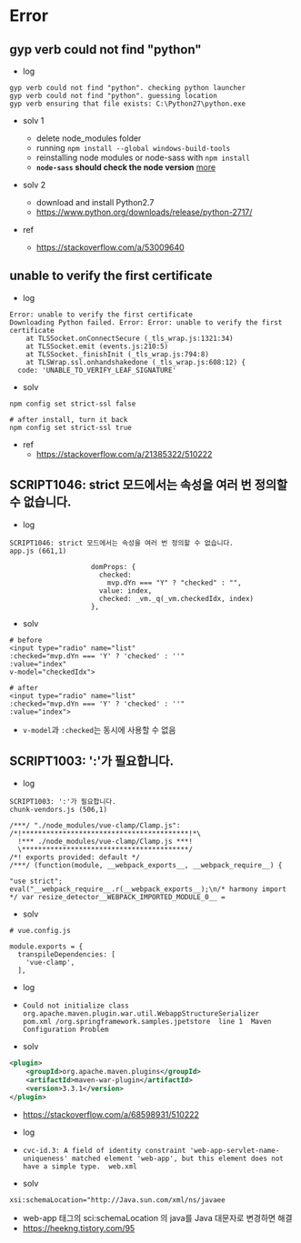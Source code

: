 # Error

## gyp verb could not find "python"

- log

```
gyp verb could not find "python". checking python launcher
gyp verb could not find "python". guessing location
gyp verb ensuring that file exists: C:\Python27\python.exe
```

- solv 1

  * delete node_modules folder
  * running `npm install --global windows-build-tools`
  * reinstalling node modules or node-sass with `npm install`
  * **`node-sass` should check the node version** [more](https://github.com/sass/node-sass/releases)

- solv 2
  * download and install Python2.7
  * https://www.python.org/downloads/release/python-2717/

- ref
  * https://stackoverflow.com/a/53009640

## unable to verify the first certificate

- log

```
Error: unable to verify the first certificate
Downloading Python failed. Error: Error: unable to verify the first certificate
    at TLSSocket.onConnectSecure (_tls_wrap.js:1321:34)
    at TLSSocket.emit (events.js:210:5)
    at TLSSocket._finishInit (_tls_wrap.js:794:8)
    at TLSWrap.ssl.onhandshakedone (_tls_wrap.js:608:12) {
  code: 'UNABLE_TO_VERIFY_LEAF_SIGNATURE'
```

- solv

```
npm config set strict-ssl false

# after install, turn it back
npm config set strict-ssl true
```

- ref
  * https://stackoverflow.com/a/21385322/510222

## SCRIPT1046: strict 모드에서는 속성을 여러 번 정의할 수 없습니다.

- log

```
SCRIPT1046: strict 모드에서는 속성을 여러 번 정의할 수 없습니다.
app.js (661,1)

                    domProps: {
                      checked:
                        mvp.dYn === "Y" ? "checked" : "",
                      value: index,
                      checked: _vm._q(_vm.checkedIdx, index)
                    },
```

- solv

```
# before
<input type="radio" name="list"
:checked="mvp.dYn === 'Y' ? 'checked' : ''"
:value="index"
v-model="checkedIdx">

# after
<input type="radio" name="list"
:checked="mvp.dYn === 'Y' ? 'checked' : ''"
:value="index">
```
  * `v-model`과 `:checked`는 동시에 사용할 수 없음

## SCRIPT1003: ':'가 필요합니다.

- log

```
SCRIPT1003: ':'가 필요합니다.
chunk-vendors.js (506,1)

/***/ "./node_modules/vue-clamp/Clamp.js":
/*!*****************************************!*\
  !*** ./node_modules/vue-clamp/Clamp.js ***!
  \*****************************************/
/*! exports provided: default */
/***/ (function(module, __webpack_exports__, __webpack_require__) {

"use strict";
eval("__webpack_require__.r(__webpack_exports__);\n/* harmony import */ var resize_detector__WEBPACK_IMPORTED_MODULE_0__ =
```

- solv

```
# vue.config.js

module.exports = {
  transpileDependencies: [
    'vue-clamp',
  ],
```

- log
- `Could not initialize class org.apache.maven.plugin.war.util.WebappStructureSerializer	pom.xml	/org.springframework.samples.jpetstore	line 1	Maven Configuration Problem`

- solv

```xml
<plugin>
    <groupId>org.apache.maven.plugins</groupId>
    <artifactId>maven-war-plugin</artifactId>
    <version>3.3.1</version>
</plugin>
```
- https://stackoverflow.com/a/68598931/510222

- log
- `cvc-id.3: A field of identity constraint 'web-app-servlet-name-uniqueness' matched element 'web-app', but this element does not have a simple type.	web.xml`

- solv

```
xsi:schemaLocation="http://Java.sun.com/xml/ns/javaee
```
- web-app 태그의 sci:schemaLocation 의 java를 Java 대문자로 변경하면 해결
- https://heekng.tistory.com/95
